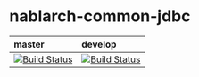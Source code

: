 # nablarch-common-jdbc 


| master | develop |
|:-----------|:------------|
|[![Build Status](https://travis-ci.org/nablarch/nablarch-common-jdbc.svg?branch=master)](https://travis-ci.org/nablarch/nablarch-common-jdbc)|[![Build Status](https://travis-ci.org/nablarch/nablarch-common-jdbc.svg?branch=develop)](https://travis-ci.org/nablarch/nablarch-common-jdbc)|
